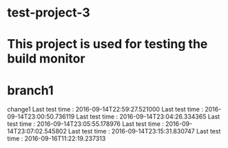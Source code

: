 # test-project-3
# This project is used for testing the build monitor
# branch1

change1
Last test time : 2016-09-14T22:59:27.521000
Last test time : 2016-09-14T23:00:50.736119
Last test time : 2016-09-14T23:04:26.334365
Last test time : 2016-09-14T23:05:55.178976
Last test time : 2016-09-14T23:07:02.545802
Last test time : 2016-09-14T23:15:31.830747
Last test time : 2016-09-16T11:22:19.237313
